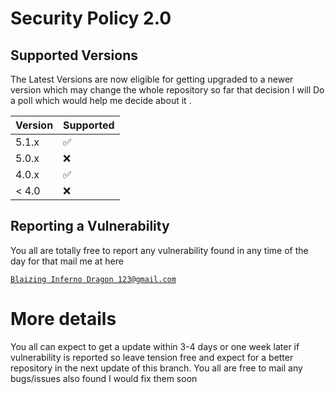 # Security Policy 2.0

## Supported Versions

The Latest Versions are now eligible for getting upgraded to a newer version which may change the whole repository so far that decision I will Do a poll which would help me decide about it  .

| Version | Supported          |
| ------- | ------------------ |
| 5.1.x   | :white_check_mark: |
| 5.0.x   | :x:                |
| 4.0.x   | :white_check_mark: |
| < 4.0   | :x:                |

## Reporting a Vulnerability

You all are totally free to report any vulnerability found in any time of the day 
for that mail me at here 

<a href="mailto:bibhabbarua@gmail.com"> 

```
Blaizing Inferno Dragon 123@gmail.com
```
</a>

# More details 
You all can expect to get a update within 3-4 days or one week later if vulnerability 
is reported so leave tension free and expect for a better repository in the next update 
of this branch. You all are free to mail any bugs/issues also found I would fix them soon
